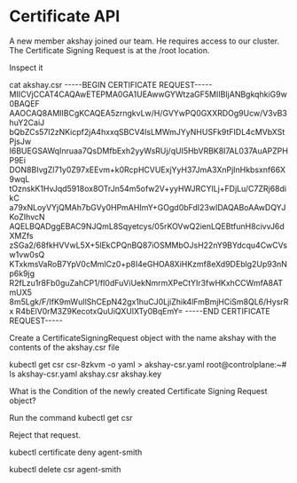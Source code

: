 # Certificate API

A new member akshay joined our team. He requires access to our cluster. The Certificate Signing Request is at the /root location.



Inspect it

cat akshay.csr
-----BEGIN CERTIFICATE REQUEST-----
MIICVjCCAT4CAQAwETEPMA0GA1UEAwwGYWtzaGF5MIIBIjANBgkqhkiG9w0BAQEF
AAOCAQ8AMIIBCgKCAQEA5zrngkvLw/H/GVYwPQ0GXXRDOg9Ucw/V3vB3huY2CaiJ
bQbZCs57l2zNKicpf2jA4hxxqSBCV4IsLMWmJYyNHUSFk9tFIDL4cMVbXStPjsJw
I6BUEGSAWqInruaa7QsDMfbExh2yyWsRUj/qUI5HbVRBK8I7AL037AuAPZPHP9Ei
DON8BIvgZl71y0Z97xEEvm+k0RcpHCVUExjYyH37JmA3XnPjInHkbsxnf66X9wqL
tOznskK1HvJqd5918ox8OTrJn54m5ofw2V+yyHWJRCYlLj+FDjLu/C7ZRj68dikC
a79xNLoyVYjQMAh7bGVy0HPmAHImY+GOgd0bFdI23wIDAQABoAAwDQYJKoZIhvcN
AQELBQADggEBAC9NJQmL8Sqyetcys/05rKOVwQ2ienLQEBtfunH8civvJ6dXMZfs
zSGa2/68fkHVVwL5X+5lEkCPQnBQ87iOSMMbOJsH22nY9BYdcqu4CwCVsw1vw0sQ
KTxkmsVaRoB7YpV0cMmlCz0+p8I4eGHOA8XiHKzmf8eXd9DEblg2Up93nNp6k9jg
R2fLzu1r8Fb0guZahCP1/fI0dFuViUekNmrmXPeCtYIr3fwHKxhCCWmfA8ATmUX5
8m5Lgk/F/IfK9mWuIlShCEpN42gx1huCJ0LjiZhik4lFmBmjHCiSm8QL6/HysrRx
R4bElV0rM3Z9KecotxQuUiQXUlXTy0BqEmY=
-----END CERTIFICATE REQUEST-----


Create a CertificateSigningRequest object with the name akshay with the contents of the akshay.csr file



kubectl get csr csr-8zkvm  -o yaml > akshay-csr.yaml
root@controlplane:~# ls
akshay-csr.yaml  akshay.csr  akshay.key

What is the Condition of the newly created Certificate Signing Request object?

Run the command kubectl get csr

Reject that request.

kubectl certificate deny agent-smith

kubectl delete csr agent-smith
